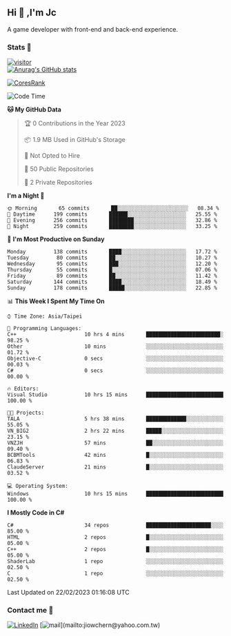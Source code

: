 ## Hi 👋 ,I'm Jc  

A game developer with front-end and back-end experience.  

### Stats  📝
[![visitor](https://visitor-badge.glitch.me/badge?page_id=jiowchern.jiowchern&style=flat-square&color=0088cc)](https://visitor-badge.glitch.me/badge?page_id=jiowchern.jiowchern&style=flat-square&color=0088cc)  
[![Anurag's GitHub stats](https://github-readme-stats.vercel.app/api?username=jiowchern&count_private=true&&show_icons=true)](https://github.com/anuraghazra/github-readme-stats)  
<!-- [![trophy](https://github-profile-trophy.vercel.app/?username=jiowchern)](https://github.com/ryo-ma/github-profile-trophy)   -->
[![CoresRank](https://cr-ss-service.azurewebsites.net/api/ScreenShot?widget=summary&username=jiowchern)](https://cr-ss-service.azurewebsites.net/api/ScreenShot?widget=summary&username=jiowchern)


<!--START_SECTION:waka-->
![Code Time](http://img.shields.io/badge/Code%20Time-939%20hrs%2014%20mins-blue)

**🐱 My GitHub Data** 

> 🏆 0 Contributions in the Year 2023
 > 
> 📦 1.9 MB Used in GitHub's Storage 
 > 
> 🚫 Not Opted to Hire
 > 
> 📜 50 Public Repositories 
 > 
> 🔑 2 Private Repositories  
 > 
**I'm a Night 🦉** 

```text
🌞 Morning       65 commits       ██░░░░░░░░░░░░░░░░░░░░░░░   08.34 % 
🌆 Daytime      199 commits       ██████░░░░░░░░░░░░░░░░░░░   25.55 % 
🌃 Evening      256 commits       ████████░░░░░░░░░░░░░░░░░   32.86 % 
🌙 Night        259 commits       ████████░░░░░░░░░░░░░░░░░   33.25 % 

```
📅 **I'm Most Productive on Sunday** 

```text
Monday         138 commits       ████░░░░░░░░░░░░░░░░░░░░░   17.72 % 
Tuesday         80 commits       ██░░░░░░░░░░░░░░░░░░░░░░░   10.27 % 
Wednesday       95 commits       ███░░░░░░░░░░░░░░░░░░░░░░   12.20 % 
Thursday        55 commits       █░░░░░░░░░░░░░░░░░░░░░░░░   07.06 % 
Friday          89 commits       ██░░░░░░░░░░░░░░░░░░░░░░░   11.42 % 
Saturday       144 commits       ████░░░░░░░░░░░░░░░░░░░░░   18.49 % 
Sunday         178 commits       █████░░░░░░░░░░░░░░░░░░░░   22.85 % 

```


📊 **This Week I Spent My Time On** 

```text
⌚︎ Time Zone: Asia/Taipei

💬 Programming Languages: 
C++                      10 hrs 4 mins       ████████████████████████░   98.25 % 
Other                    10 mins             ░░░░░░░░░░░░░░░░░░░░░░░░░   01.72 % 
Objective-C              0 secs              ░░░░░░░░░░░░░░░░░░░░░░░░░   00.03 % 
C#                       0 secs              ░░░░░░░░░░░░░░░░░░░░░░░░░   00.00 % 

🔥 Editors: 
Visual Studio            10 hrs 15 mins      █████████████████████████   100.00 % 

🐱‍💻 Projects: 
TALA                     5 hrs 38 mins       █████████████░░░░░░░░░░░░   55.05 % 
VN_BIG2                  2 hrs 22 mins       █████░░░░░░░░░░░░░░░░░░░░   23.15 % 
VNZJH                    57 mins             ██░░░░░░░░░░░░░░░░░░░░░░░   09.40 % 
BCBMTools                42 mins             █░░░░░░░░░░░░░░░░░░░░░░░░   06.83 % 
ClaudeServer             21 mins             █░░░░░░░░░░░░░░░░░░░░░░░░   03.52 % 

💻 Operating System: 
Windows                  10 hrs 15 mins      █████████████████████████   100.00 % 

```

**I Mostly Code in C#** 

```text
C#                       34 repos            █████████████████████░░░░   85.00 % 
HTML                     2 repos             █░░░░░░░░░░░░░░░░░░░░░░░░   05.00 % 
C++                      2 repos             █░░░░░░░░░░░░░░░░░░░░░░░░   05.00 % 
ShaderLab                1 repo              ░░░░░░░░░░░░░░░░░░░░░░░░░   02.50 % 
C                        1 repo              ░░░░░░░░░░░░░░░░░░░░░░░░░   02.50 % 

```



 Last Updated on 22/02/2023 01:16:08 UTC
<!--END_SECTION:waka-->



### Contact me 💬
[![LinkedIn](https://img.shields.io/badge/-JiowchernChen-0077B5?style==flat-square&logo=LinkedIn&logoColor=white)](https://www.linkedin.com/in/jiowchern-chen-4aaa90b7/) [![mail](https://img.shields.io/badge/-jiowchern%40yahoo.com.tw-blueviolet?style=flat-square&logo=yahoo!)](mailto:jiowchern@yahoo.com.tw)    

<!-- [![Linkedin Badge](https://img.shields.io/badge/-LinkedIn-blue?style=flat-square&logo=Linkedin&logoColor=white&link=https://www.linkedin.com/in/jiowchern-chen-4aaa90b7/)](https://www.linkedin.com/in/jiowchern-chen-4aaa90b7/) -->


<!--
**jiowchern/jiowchern** is a ✨ _special_ ✨ repository because its `README.md` (this file) appears on your GitHub profile.

Here are some ideas to get you started:

- 🔭 I’m currently working on ...
- 🌱 I’m currently learning ...
- 👯 I’m looking to collaborate on ...
- 🤔 I’m looking for help with ...
- 💬 Ask me about ...
- 📫 How to reach me: ...
- 😄 Pronouns: ...
- ⚡ Fun fact: ...
-->
